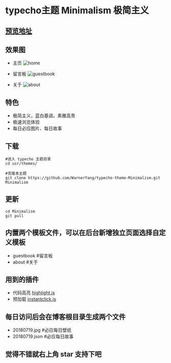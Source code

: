 
#  typecho主题 Minimalism 极简主义

## [预览地址](http://blog.yanghuaqiang.com)

## 效果图
- 主页
![home](https://github.com/WarnerYang/typecho-theme-Minimalism/blob/master/img/20180711111518.png)


- 留言板
![guestbook](https://github.com/WarnerYang/typecho-theme-Minimalism/blob/master/img/20180711151247.png)

- 关于
![about](https://github.com/WarnerYang/typecho-theme-Minimalism/blob/master/img/20180711154545.png)

## 特色
- 极简主义，蓝白基调，素雅高贵
- 极速浏览体验
- 每日必应图片、每日故事

## 下载

```
#进入 typecho 主题目录
cd usr/themes/

#克隆本主题
git clone https://github.com/WarnerYang/typecho-theme-Minimalism.git Minimalism

```
## 更新
```
cd Minimalism 
git pull
```


## 内置两个模板文件，可以在后台新增独立页面选择自定义模板
- guestbook #留言板
- about     #关于

## 用到的插件
- 代码高亮 [highlight.js](https://highlightjs.org/) 
- 预加载 [instantclick.js](http://instantclick.io/)

## 每日访问后会在博客根目录生成两个文件
- 20180719.jpg  #必应每日壁纸
- 20180719.json #必应每日故事

## 觉得不错就右上角  star 支持下吧
